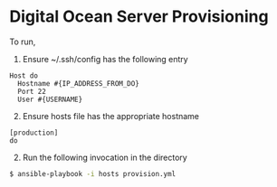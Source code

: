 # Digital Ocean Server Provisioning

To run,

1. Ensure ~/.ssh/config has the following entry

```config
Host do
  Hostname #{IP_ADDRESS_FROM_DO}
  Port 22
  User #{USERNAME}
```

2. Ensure hosts file has the appropriate hostname

```
[production]
do
```

2. Run the following invocation in the directory

```bash
$ ansible-playbook -i hosts provision.yml
```
